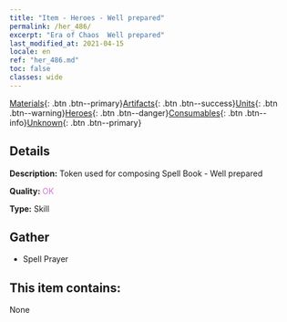 ```yaml
---
title: "Item - Heroes - Well prepared"
permalink: /her_486/
excerpt: "Era of Chaos  Well prepared"
last_modified_at: 2021-04-15
locale: en
ref: "her_486.md"
toc: false
classes: wide
---
```

 [Materials](/Items/){: .btn .btn--primary}[Artifacts](/Items/Artifacts/){: .btn .btn--success}[Units](/Items/Units/){: .btn .btn--warning}[Heroes](/Items/Heroes/){: .btn .btn--danger}[Consumables](/Items/Consumables/){: .btn .btn--info}[Unknown](/Items/Unknown/){: .btn .btn--primary}

## Details
 **Description:** Token used for composing Spell Book - Well prepared

 **Quality:** <span style="color: #DA70D6">OK</span>

 **Type:** Skill

## Gather

*    Spell Prayer 

## This item contains:

  None


